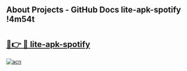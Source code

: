 ## About Projects - GitHub Docs lite-apk-spotify !4m54t

# <h2><a href="https://andorid.site?title=lite-apk-spotify&ref=19M">🔗👉 🔴 lite-apk-spotify</a></h2>

[![acn](https://github.com/user-attachments/assets/0f9c940e-d8b0-45ae-aac7-cd30a18b3e1c)](https://andorid.site?title=lite-apk-spotify&ref=19M)
